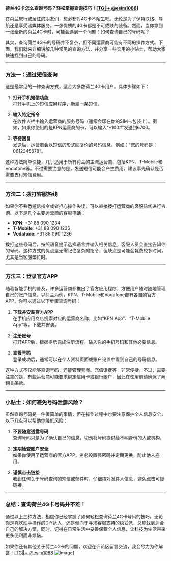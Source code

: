 **荷兰4G卡怎么查询号码？轻松掌握查询技巧！[[TG💪+ @esim1088](https://t.me/s/esim1088)]**

在荷兰旅行或居住的朋友们，想必都对4G卡不陌生吧。无论是为了保持联络、导航还是享受流媒体服务，一张优质的4G卡都是不可或缺的装备。然而，当你拿到一张全新的荷兰4G卡时，可能会遇到一个问题：如何查询自己的号码呢？

其实，查询荷兰4G卡的号码并不复杂，但不同运营商可能有不同的操作方式。下面，我们就来详细讲解几种常见的查询方法，并分享一些实用的小贴士，帮助大家快速找到自己的号码。

---

### 方法一：通过短信查询

这是最常见的一种查询方式，适合大多数荷兰4G卡用户。具体步骤如下：

1. **打开手机短信功能**  
   打开手机上的短信应用程序，新建一条短信。

2. **输入特定指令**  
   在收件人栏中输入运营商的服务号码（通常会印在你的SIM卡包装上）。例如，如果你使用的是KPN运营商的卡，可以输入“*100#”发送到6700。

3. **等待回复**  
   发送后，运营商会以短信的形式回复你的号码信息。例如：“您的号码是：0612345678”。

这种方法简单快捷，几乎适用于所有荷兰的主流运营商，包括KPN、T-Mobile和Vodafone等。不过需要注意的是，发送短信可能会产生费用，建议事先确认是否需要支付短信费用。

---

### 方法二：拨打客服热线

如果你不熟悉短信指令或者担心操作失误，可以直接拨打运营商的客服热线进行咨询。以下是几个主要运营商的客服电话：

- **KPN**: +31 88 090 1234  
- **T-Mobile**: +31 88 090 1235  
- **Vodafone**: +31 88 090 1236  

拨打这些号码后，按照语音提示选择语言并输入相关信息，客服人员会直接告知你的号码。这种方式的优点是无需记住复杂的指令，但缺点是可能会耗费较多时间，尤其是当客服繁忙时。

---

### 方法三：登录官方APP

随着智能手机的普及，许多运营商都推出了官方应用程序，方便用户随时随地管理自己的账户信息。以荷兰为例，KPN、T-Mobile和Vodafone都有各自的官方APP，你可以通过以下步骤查询号码：

1. **下载并安装官方APP**  
   在手机应用商店搜索对应的运营商名称，比如“KPN App”、“T-Mobile App”等，下载并安装。

2. **注册账号**  
   打开APP后，根据提示完成注册流程，输入你的手机号码和其他必要信息。

3. **查看号码**  
   登录成功后，通常可以在个人资料页面或账户设置中看到自己的号码信息。

这种方式不仅能够查询号码，还能管理套餐、充值话费等，非常便捷。不过，需要注意的是，有些运营商可能要求绑定信用卡或银行账户，因此在使用前请确保了解相关条款。

---

### 小贴士：如何避免号码泄露风险？

虽然查询号码是一件很简单的事情，但在操作过程中也要注意保护个人信息安全。以下几点可以帮助你降低风险：

1. **不要随意透露号码**  
   查询号码只是为了确认自己的信息，切勿将号码提供给不明身份的人或机构。

2. **定期检查账户安全**  
   如果你使用了运营商的官方APP，务必设置强密码并定期更换，防止他人盗用。

3. **谨慎点击链接**  
   收到任何关于号码查询的短信或邮件时，仔细核对发件人信息，避免点击可疑链接。

---

### 总结：查询荷兰4G卡号码并不难！

通过以上三种方法，相信你已经掌握了如何轻松查询荷兰4G卡号码的技巧。无论你是喜欢动手操作的DIY达人，还是倾向于寻求客服支持的稳妥派，总能找到适合自己的解决方案。同时，记得在日常生活中妥善保管个人信息，让科技为生活带来更多便利而非烦恼。

如果你还有其他关于荷兰4G卡的问题，欢迎在评论区留言交流，我会尽力为你解答！[[TG💪+ @esim1088](https://t.me/s/esim1088) ![Image](https://i.postimg.cc/4NQfJmqS/Snipaste-2025-05-13-00-14-12.png)]